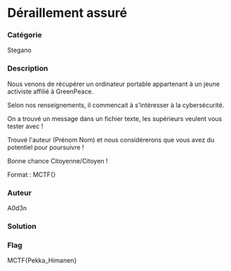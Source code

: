 # Déraillement assuré

### Catégorie

Stegano

### Description

Nous venons de récupérer un ordinateur portable appartenant à un jeune activiste affilié à GreenPeace. <br/>

Selon nos renseignements, il commencait à s'intéresser à la cybersécurité. <br/>

On a trouvé un message dans un fichier texte, les supérieurs veulent vous tester avec ! <br/>

Trouvé l'auteur (Prénom Nom) et nous considérerons que vous avez du potentiel pour poursuivre ! <br/>

Bonne chance Citoyenne/Citoyen ! <br/>

Format : MCTF{}

### Auteur

A0d3n

### Solution


### Flag

MCTF{Pekka_Himanen}
